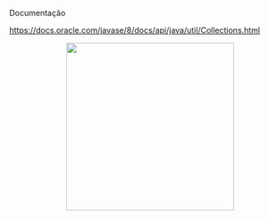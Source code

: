 Documentação <p>https://docs.oracle.com/javase/8/docs/api/java/util/Collections.html</p>
<div align="center">
  <img src= "https://github.com/GuilhermeVRF/Collections/assets/98266333/701a773d-892d-44b2-8e1f-63211a0423af" widt="auto" height="300px">
</div>
